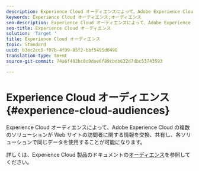 ```yaml
---
description: Experience Cloud オーディエンスによって、Adobe Experience Cloud の複数のソリューションが Web サイトの訪問者に関する情報を交換、共有し、各ソリューションで同じデータを使用することが可能になります。
keywords: Experience Cloud オーディエンス;オーディエンス
seo-description: Experience Cloud オーディエンスによって、Adobe Experience Cloud の複数のソリューションが Web サイトの訪問者に関する情報を交換、共有し、各ソリューションで同じデータを使用することが可能になります。
seo-title: Experience Cloud オーディエンス
solution: 'Target '
title: Experience Cloud オーディエンス
topic: Standard
uuid: b3ec2cc8-f07b-4f09-85f2-bbf5495d0490
translation-type: tm+mt
source-git-commit: 74a6f402bc0c9dae6f89cbdb632d7dbc53743593

---
```



# Experience Cloud オーディエンス{#experience-cloud-audiences}

Experience Cloud オーディエンスによって、Adobe Experience Cloud の複数のソリューションが Web サイトの訪問者に関する情報を交換、共有し、各ソリューションで同じデータを使用することが可能になります。

詳しくは、Experience Cloud 製品のドキュメントの[オーディエンス](https://marketing.adobe.com/resources/help/en_US/mcloud/audience_library.html)を参照してください。
